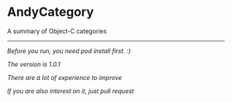 # AndyCategory
A summary of Object-C categories

---

_Before you run, you need pod install first. :)_

_The version is 1.0.1_

_There are a lot of experience to improve_

_If you are also interest on it, just pull request_
